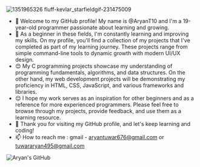 ![1351965326 fluff-kevlar_starfieldgif-231475009](https://github.com/AryanT10/AryanT10/assets/59858427/75ddeeef-a805-47fd-acde-1d76be3f0493)
- 🌱 Welcome to my GitHub profile! My name is @AryanT10 and I'm a 19-year-old programmer passionate about learning and growing.
- 🐰 As a beginner in these fields, I'm constantly learning and improving my skills. On my profile, you'll find a collection of my projects that I've completed as part of my learning journey. These projects range from simple command-line tools to dynamic growth with modern UI/UX design.
- 😊 My C programming projects showcase my understanding of programming fundamentals, algorithms, and data structures. On the other hand, my web development projects will be demonstrating my proficiency in HTML, CSS, JavaScript, and various frameworks and libraries.
- 😌 I hope my work serves as an inspiration for other beginners and as a reference for more experienced programmers. Please feel free to browse through my projects, provide feedback, and use them as a learning resource.
- 🫡 Thank you for visiting my GitHub profile, and let's keep learning and coding!
- 📫 How to reach me : gmail - aryantuwar676@gmail.com or tuwararyan495@gmail.com
 
![Aryan's GitHub](https://github-readme-stats.vercel.app/api?username=AryanT10&theme=shadow_red&show_icons=true)

<!---
AryanT10/AryanT10 is a ✨ special ✨ repository because its `README.md` (this file) appears on your GitHub profile.
You can click the Preview link to take a look at your changes.
--->
